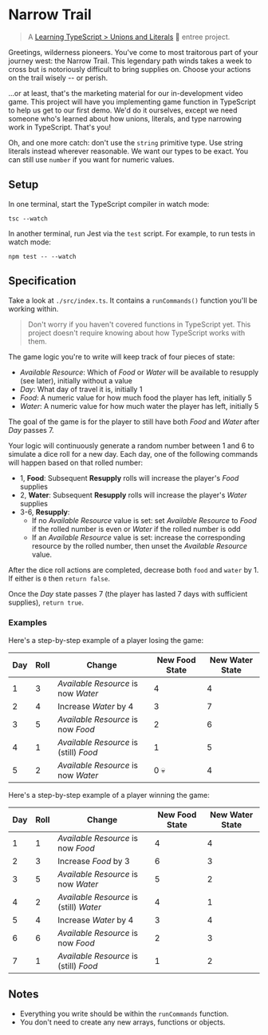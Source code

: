 # Narrow Trail

> A [Learning TypeScript > Unions and Literals](https://learning-typescript.com/unions-and-literals) 🍲 entree project.

Greetings, wilderness pioneers.
You've come to most traitorous part of your journey west: the Narrow Trail.
This legendary path winds takes a week to cross but is notoriously difficult to bring supplies on.
Choose your actions on the trail wisely -- or perish.

...or at least, that's the marketing material for our in-development video game.
This project will have you implementing game function in TypeScript to help us get to our first demo.
We'd do it ourselves, except we need someone who's learned about how unions, literals, and type narrowing work in TypeScript.
That's you!

Oh, and one more catch: don't use the `string` primitive type.
Use string literals instead wherever reasonable.
We want our types to be exact.
You can still use `number` if you want for numeric values.

## Setup

In one terminal, start the TypeScript compiler in watch mode:

```shell
tsc --watch
```

In another terminal, run Jest via the `test` script.
For example, to run tests in watch mode:

```shell
npm test -- --watch
```

## Specification

Take a look at `./src/index.ts`.
It contains a `runCommands()` function you'll be working within.

> Don't worry if you haven't covered functions in TypeScript yet.
> This project doesn't require knowing about how TypeScript works with them.

The game logic you're to write will keep track of four pieces of state:

- _Available Resource_: Which of _Food_ or _Water_ will be available to resupply (see later), initially without a value
- _Day_: What day of travel it is, initially 1
- _Food_: A numeric value for how much food the player has left, initially 5
- _Water_: A numeric value for how much water the player has left, initially 5

The goal of the game is for the player to still have both _Food_ and _Water_ after _Day_ passes 7.

Your logic will continuously generate a random number between 1 and 6 to simulate a dice roll for a new day.
Each day, one of the following commands will happen based on that rolled number:

- 1, **Food**: Subsequent **Resupply** rolls will increase the player's _Food_ supplies
- 2, **Water**: Subsequent **Resupply** rolls will increase the player's _Water_ supplies
- 3-6, **Resupply**:
  - If no _Available Resource_ value is set: set _Available Resource_ to _Food_ if the rolled number is even or _Water_ if the rolled number is odd
  - If an _Available Resource_ value is set: increase the corresponding resource by the rolled number, then unset the _Available Resource_ value.

After the dice roll actions are completed, decrease both `food` and `water` by 1.
If either is `0` then `return false`.

Once the _Day_ state passes 7 (the player has lasted 7 days with sufficient supplies), `return true`.

### Examples

Here's a step-by-step example of a player losing the game:

<table>
<thead>
<tr>
<th>Day</th>
<th>Roll</th>
<th>Change</th>
<th>New Food State</th>
<th>New Water State</th>
</tr>
</thead>
<tbody>
<tr>
<td>1</td>
<td>3</td>
<td><em>Available Resource</em> is now <em>Water</em></td>
<td>4</td>
<td>4</td>
</tr>
<tr>
<td>2</td>
<td>4</td>
<td>Increase <em>Water</em> by 4</td>
<td>3</td>
<td>7</td>
</tr>
<tr>
<td>3</td>
<td>5</td>
<td><em>Available Resource</em> is now <em>Food</em></td>
<td>2</td>
<td>6</td>
</tr>
<tr>
<td>4</td>
<td>1</td>
<td><em>Available Resource</em> is (still) <em>Food</em></td>
<td>1</td>
<td>5</td>
</tr>
<tr>
<td>5</td>
<td>2</td>
<td><em>Available Resource</em> is now <em>Water</em></td>
<td>0 💀</td>
<td>4</td>
</tr>
</tbody>
</table>

Here's a step-by-step example of a player winning the game:

<table>
<thead>
<tr>
<th>Day</th>
<th>Roll</th>
<th>Change</th>
<th>New Food State</th>
<th>New Water State</th>
</tr>
</thead>
<tbody>
<tr>
<td>1</td>
<td>1</td>
<td><em>Available Resource</em> is now <em>Food</em></td>
<td>4</td>
<td>4</td>
</tr>
<tr>
<td>2</td>
<td>3</td>
<td>Increase <em>Food</em> by 3</td>
<td>6</td>
<td>3</td>
</tr>
<tr>
<td>3</td>
<td>5</td>
<td><em>Available Resource</em> is now <em>Water</em></td>
<td>5</td>
<td>2</td>
</tr>
<tr>
<td>4</td>
<td>2</td>
<td><em>Available Resource</em> is (still) <em>Water</em></td>
<td>4</td>
<td>1</td>
</tr>
<tr>
<td>5</td>
<td>4</td>
<td>Increase <em>Water</em> by 4</td>
<td>3</td>
<td>4</td>
</tr>
<tr>
<td>6</td>
<td>6</td>
<td><em>Available Resource</em> is now <em>Food</em></td>
<td>2</td>
<td>3</td>
</tr>
<tr>
<td>7</td>
<td>1</td>
<td><em>Available Resource</em> is (still) <em>Food</em></td>
<td>1</td>
<td>2</td>
</tr>
</tbody>
</table>

## Notes

- Everything you write should be within the `runCommands` function.
- You don't need to create any new arrays, functions or objects.
